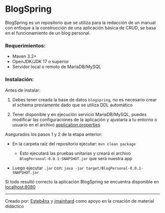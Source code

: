 # BlogSpring
BlogSpring es un repositorio que se utiliza para la redacción de un manual con enfoque a la construcción de una aplicación básica de CRUD, se basa en el funcionamiento de un blog personal.

### Requerimientos:  
 - Maven 3.2+
 - OpenJDK/JDK 17 o superior
 - Servidor local o remoto de MariaDB/MySQL

### Instalación:
Antes de instalar:  
 1. Debes tener creada la base de datos `blogspring`, no es necesario crear el schema previamente dado que se utiliza DDL automático

 2. Tener disponible y en ejecución servicio MariaDB/MySQL, puedes modificar las configuraciones de la aplicación y 
 ajustarla a tu entorno o usuario en el archivo 
 [application.properties](https://github.com/Esteb4nx/BlogSpring/blob/main/src/main/resources/application.properties)
 
Asegurados los pasos 1 y 2 de la etapa anterior:

 - En la carpeta raíz del repositorio ejecutar: `mvn clean package`
   - Esto ejecutará las pruebas unitarias y creará el archivo `BlogPersonal-0.0.1-SNAPSHOT.jar` que será nuestra app 

 - Luego ejecutar `.jar` con: `java -jar target/BlogPersonal-0.0.1-SNAPSHOT.jar`
 
Si todo resultó correcto la aplicación BlogSpring se encuentra disponible en [localhost:8080](http://localhost:8080)

---
Creado por:
[Esteb4nx](https://github.com/Esteb4nx/) y [jmainhard](https://github.com/jmainhard) como apoyo en la creación de material didáctico
